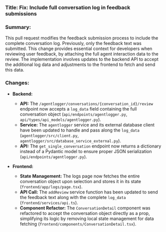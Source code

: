 ### Title: Fix: Include full conversation log in feedback submissions

### Summary:

This pull request modifies the feedback submission process to include the complete conversation log. Previously, only the feedback text was submitted. This change provides essential context for developers when reviewing user feedback, by attaching the full agent interaction data to the review. The implementation involves updates to the backend API to accept the additional log data and adjustments to the frontend to fetch and send this data.

### Changes:

*   **Backend:**
    *   **API:** The `/agentlogger/conversations/{conversation_id}/review` endpoint now accepts a `log_data` field containing the full conversation object (`api/endpoints/agentlogger.py`, `api/types/api_models/agentlogger.py`).
    *   **Service:** The `agentlogger` service and its external database client have been updated to handle and pass along the `log_data` (`agentlogger/src/client.py`, `agentlogger/src/database_service_external.py`).
    *   **API:** The `get_single_conversation` endpoint now returns a dictionary instead of a Pydantic model to ensure proper JSON serialization (`api/endpoints/agentlogger.py`).

*   **Frontend:**
    *   **State Management:** The logs page now fetches the entire conversation object upon selection and stores it in its state (`frontend/app/logs/page.tsx`).
    *   **API Call:** The `addReview` service function has been updated to send the feedback text along with the complete `log_data` (`frontend/services/api.ts`).
    *   **Component Refactor:** The `ConversationDetail` component was refactored to accept the conversation object directly as a prop, simplifying its logic by removing local state management for data fetching (`frontend/components/ConversationDetail.tsx`). 